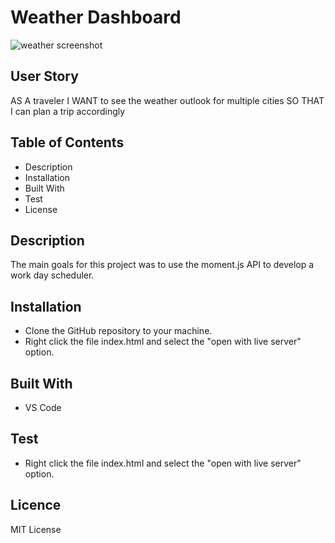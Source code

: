 # Weather Dashboard
![weather screenshot](https://user-images.githubusercontent.com/70725231/98454215-dca91e00-2116-11eb-8eb4-def46c9bd0bb.png)
## User Story
AS A traveler
I WANT to see the weather outlook for multiple cities
SO THAT I can plan a trip accordingly
## Table of Contents
* Description
* Installation
* Built With
* Test
* License
## Description
The main goals for this project was to use the moment.js API to develop a work day scheduler. 
## Installation
* Clone the GitHub repository to your machine.
* Right click the file index.html and select the "open with live server" option.
## Built With
* VS Code
## Test
* Right click the file index.html and select the "open with live server" option.
## Licence
MIT License
